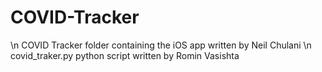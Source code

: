 # COVID-Tracker
\n
COVID Tracker folder containing the iOS app written by Neil Chulani
\n
covid_traker.py python script written by Romin Vasishta
